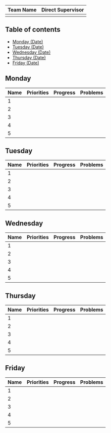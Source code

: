 

| Team Name | Direct Supervisor | 
|--------|--------|
|        |        |

## Table of contents
- [Monday (Date)](##Monday)
- [Tuesday (Date)](##Tuesday)
- [Wednesday (Date)](##Wednesday)
- [Thursday (Date)](##Thursday)
- [Friday (Date)](##Friday)

 ## Monday

| Name    | Priorities|Progress |Problems   |
|---------|-----------|---------|-----------|
| 1       |           |         |           |
| 2       |           |         |           |
| 3       |           |         |           |
| 4       |           |         |           |
| 5       |           |         |           |
## Tuesday

| Name    | Priorities|Progress |Problems   |
|---------|-----------|---------|-----------|
| 1       |           |         |           |
| 2       |           |         |           |
| 3       |           |         |           |
| 4       |           |         |           |
| 5       |           |         |           |

## Wednesday

| Name    | Priorities|Progress |Problems   |
|---------|-----------|---------|-----------|
| 1       |           |         |           |
| 2       |           |         |           |
| 3       |           |         |           |
| 4       |           |         |           |
| 5       |           |         |           |

## Thursday 

| Name    | Priorities|Progress |Problems   |
|---------|-----------|---------|-----------|
| 1       |           |         |           |
| 2       |           |         |           |
| 3       |           |         |           |
| 4       |           |         |           |
| 5       |           |         |           |

## Friday 
| Name    | Priorities|Progress |Problems   |
|---------|-----------|---------|-----------|
| 1       |           |         |           |
| 2       |           |         |           |
| 3       |           |         |           |
| 4       |           |         |           |
| 5       |           |         |           |

